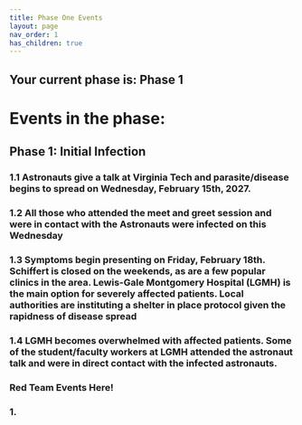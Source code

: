 ```yaml
---
title: Phase One Events
layout: page
nav_order: 1
has_children: true
---
```

 
## Your current phase is: Phase 1
# Events in the phase:  

## Phase 1: Initial Infection
###   1.1 Astronauts give a talk at Virginia Tech and parasite/disease begins to spread on Wednesday, February 15th, 2027. 
    
###   1.2 All those who attended the meet and greet session and were in contact with the Astronauts were infected on this Wednesday

###   1.3 Symptoms begin presenting on Friday, February 18th. Schiffert is closed on the weekends, as are a few popular clinics in the area. Lewis-Gale Montgomery Hospital (LGMH) is the main option for severely affected patients. Local authorities are instituting a shelter in place protocol given the rapidness of disease spread

###   1.4 LGMH becomes overwhelmed with affected patients. Some of the student/faculty workers at LGMH attended the astronaut talk and were in direct contact with the infected astronauts.


### Red Team Events Here! 

### 1. 
